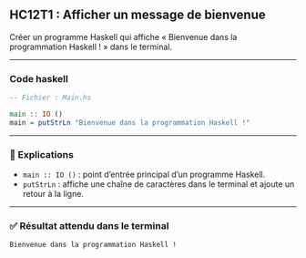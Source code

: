 ## HC12T1 : Afficher un message de bienvenue

Créer un programme Haskell qui affiche « Bienvenue dans la programmation Haskell ! » dans le terminal.

---

### Code haskell

```haskell
-- Fichier : Main.hs

main :: IO ()
main = putStrLn "Bienvenue dans la programmation Haskell !"
```

---

### 🔎 Explications

* `main :: IO ()` : point d’entrée principal d’un programme Haskell.
* `putStrLn` : affiche une chaîne de caractères dans le terminal et ajoute un retour à la ligne.

---

### ✅ Résultat attendu dans le terminal

```
Bienvenue dans la programmation Haskell !
```
